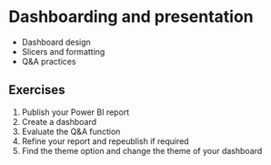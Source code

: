 # Dashboarding and presentation

- Dashboard design
- Slicers and formatting
- Q&A practices

## Exercises
1. Publish your Power BI report
2. Create a dashboard
3. Evaluate the Q&A function
4. Refine your report and repeublish if required
5. Find the theme option and change the theme of your dashboard
